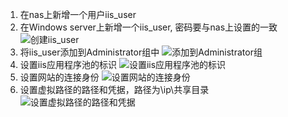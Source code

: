 1. 在nas上新增一个用户iis_user
2. 在Windows server上新增一个iis_user, 密码要与nas上设置的一致
![创建iis_user](https://github.com/yiidot/anything-useful-during-development/blob/master/Windows/iis%E8%AE%BF%E9%97%AEnas/%E5%88%9B%E5%BB%BA%E7%94%A8%E6%88%B7.png)
3. 将iis_user添加到Administrator组中
![添加到Administrator组](https://github.com/yiidot/anything-useful-during-development/blob/master/Windows/iis%E8%AE%BF%E9%97%AEnas/%E6%B7%BB%E5%8A%A0%E5%88%B0Administrator%E7%BB%84.png)
4. 设置iis应用程序池的标识
![设置iis应用程序池的标识](https://github.com/yiidot/anything-useful-during-development/blob/master/Windows/iis%E8%AE%BF%E9%97%AEnas/%E8%AE%BE%E7%BD%AEiis%E7%A8%8B%E5%BA%8F%E6%B1%A0%E4%B8%AD%E7%9A%84(%E8%BF%9B%E7%A8%8B%E6%A8%A1%E5%9E%8B(%E6%A0%87%E8%AF%86)).png)
5. 设置网站的连接身份
![设置网站的连接身份](https://github.com/yiidot/anything-useful-during-development/blob/master/Windows/iis%E8%AE%BF%E9%97%AEnas/%E7%BD%91%E7%AB%99%E4%BB%A5iis_user%E8%BA%AB%E4%BB%BD%E8%BF%9E%E6%8E%A5.png)
6. 设置虚拟路径的路径和凭据，路径为\\ip\\共享目录
![设置虚拟路径的路径和凭据](https://github.com/yiidot/anything-useful-during-development/blob/master/Windows/iis%E8%AE%BF%E9%97%AEnas/%E8%99%9A%E6%8B%9F%E8%B7%AF%E5%BE%84%E8%AE%BE%E7%BD%AEip%E5%8A%A0%E5%85%B1%E4%BA%AB%E7%9A%84%E6%96%87%E4%BB%B6%E5%A4%B9iis_user%E7%94%A8%E6%88%B7%E5%B9%B3%E5%87%AD%E6%8D%AE.png)
